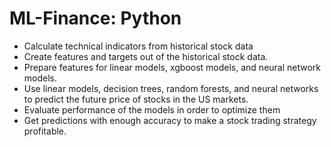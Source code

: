 # ML-Finance: Python
* Calculate technical indicators from historical stock data
* Create features and targets out of the historical stock data.
* Prepare features for linear models, xgboost models, and neural network models. 
* Use linear models, decision trees, random forests, and neural networks to predict the future price of stocks in the US markets. 
* Evaluate performance of the models in order to optimize them
* Get predictions with enough accuracy to make a stock trading strategy profitable.
